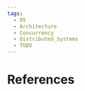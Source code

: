```yaml
---
tags:
  - OS
  - Architecture
  - Concurrency
  - Distributed_Systems
  - TODO
---
```


# References
